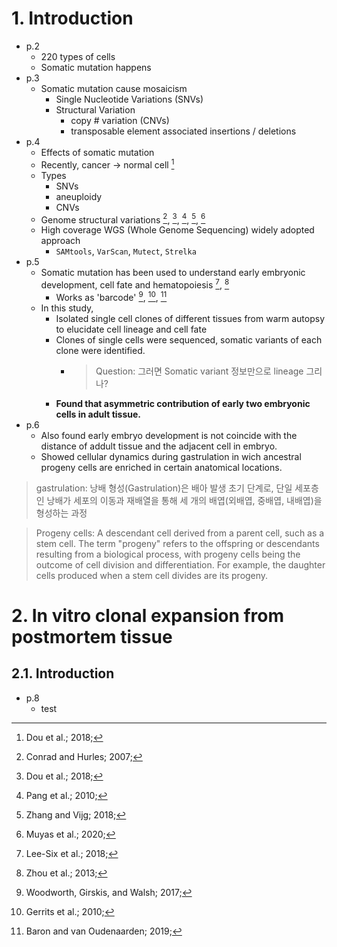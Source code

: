 # 1. Introduction
- p.2
  - 220 types of cells
  - Somatic mutation happens
- p.3
  - Somatic mutation cause mosaicism
    - Single Nucleotide Variations (SNVs)
    - Structural Variation
      - copy # variation (CNVs)
      - transposable element associated insertions / deletions
- p.4
  - Effects of somatic mutation
  - Recently, cancer -> normal cell [^Dou(2018)]
  - Types
    - SNVs
    - aneuploidy
    - CNVs
  - Genome structural variations [^Conrad(2007)], [^Dou(2018)], [^Pang(2010)], [^Zhang(2018)], [^Muyas(2020)]
  - High coverage WGS (Whole Genome Sequencing) widely adopted approach
    - `SAMtools`, `VarScan`, `Mutect`, `Strelka`
- p.5
  - Somatic mutation has been used to understand early embryonic development, cell fate and hematopoiesis [^Lee(2018)], [^Zhou(2013)]
    - Works as 'barcode' [^Woodworth(2017)], [^Gerrits(2010)], [^Baron(2019)]
  - In this study, 
    - Isolated single cell clones of different tissues from warm autopsy to elucidate cell lineage and cell fate
    - Clones of single cells were sequenced, somatic variants of each clone were identified.
      - > Question:  그러면 Somatic variant 정보만으로 lineage 그리나?
    - **__Found that asymmetric contribution of early two embryonic cells in adult tissue.__**
- p.6
  - Also found early embryo development is not coincide with the distance of addult tissue and the adjacent cell in embryo.
  - Showed cellular dynamics during gastrulation in wich ancestral progeny cells are enriched in certain anatomical locations.

> gastrulation: 낭배 형성(Gastrulation)은 배아 발생 초기 단계로, 단일 세포층인 낭배가 세포의 이동과 재배열을 통해 세 개의 배엽(외배엽, 중배엽, 내배엽)을 형성하는 과정

> Progeny cells: A descendant cell derived from a parent cell, such as a stem cell. The term "progeny" refers to the offspring or descendants resulting from a biological process, with progeny cells being the outcome of cell division and differentiation. For example, the daughter cells produced when a stem cell divides are its progeny. 

[^Dou(2018)]: Dou et al.; 2018;
[^Conrad(2007)]: Conrad and Hurles; 2007;
[^Pang(2010)]: Pang et al.; 2010;
[^Zhang(2018)]: Zhang and Vijg; 2018;
[^Muyas(2020)]: Muyas et al.; 2020;
[^Lee(2018)]: Lee-Six et al.; 2018;
[^Zhou(2013)]: Zhou et al.; 2013;
[^Woodworth(2017)]: Woodworth, Girskis, and Walsh; 2017;
[^Gerrits(2010)]: Gerrits et al.; 2010;
[^Baron(2019)]: Baron and van Oudenaarden; 2019;

# 2. In vitro clonal expansion from postmortem tissue

## 2.1. Introduction
- p.8
  - test